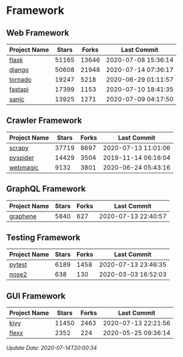 # Framework

## Web Framework

| Project Name | Stars | Forks | Last Commit |
| ------------ | ----- | ----- | ----------- |
| [flask](https://github.com/pallets/flask) | 51165 | 13646 | 2020-07-08 15:36:14 |
| [django](https://github.com/django/django) | 50608 | 21948 | 2020-07-14 07:36:17 |
| [tornado](https://github.com/tornadoweb/tornado) | 19247 | 5218 | 2020-06-29 01:11:57 |
| [fastapi](https://github.com/tiangolo/fastapi) | 17399 | 1153 | 2020-07-10 18:41:35 |
| [sanic](https://github.com/huge-success/sanic) | 13925 | 1271 | 2020-07-09 04:17:50 |

## Crawler Framework

| Project Name | Stars | Forks | Last Commit |
| ------------ | ----- | ----- | ----------- |
| [scrapy](https://github.com/scrapy/scrapy) | 37719 | 8697 | 2020-07-13 11:01:06 |
| [pyspider](https://github.com/binux/pyspider) | 14429 | 3504 | 2019-11-14 06:16:04 |
| [webmagic](https://github.com/code4craft/webmagic) | 9132 | 3801 | 2020-06-24 05:43:16 |

## GraphQL Framework

| Project Name | Stars | Forks | Last Commit |
| ------------ | ----- | ----- | ----------- |
| [graphene](https://github.com/graphql-python/graphene) | 5840 | 627 | 2020-07-13 22:40:57 |

## Testing Framework

| Project Name | Stars | Forks | Last Commit |
| ------------ | ----- | ----- | ----------- |
| [pytest](https://github.com/pytest-dev/pytest) | 6189 | 1458 | 2020-07-13 23:46:35 |
| [nose2](https://github.com/nose-devs/nose2) | 638 | 130 | 2020-03-03 16:52:03 |

## GUI Framework

| Project Name | Stars | Forks | Last Commit |
| ------------ | ----- | ----- | ----------- |
| [kivy](https://github.com/kivy/kivy) | 11450 | 2463 | 2020-07-13 22:21:56 |
| [flexx](https://github.com/flexxui/flexx) | 2352 | 224 | 2020-05-25 09:36:14 |

*Update Date: 2020-07-14T20:00:34*